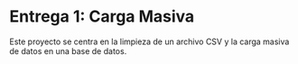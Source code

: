 # Entrega 1: Carga Masiva

Este proyecto se centra en la limpieza de un archivo CSV y la carga masiva de datos en una base de datos.
